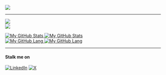 [![](https://visitcount.itsvg.in/api?id=Siddgh&icon=3&color=6)](https://visitcount.itsvg.in)

---

![](https://github-readme-streak-stats.herokuapp.com/?user=Siddgh)<br/>
![](https://github-readme-stats.vercel.app/api/top-langs/?username=Siddgh&include_all_commits=false&count_private=false&layout=compact)



<a href="https://github.com/siddgh#gh-light-mode-only">
  <img src="https://github-readme-streak-stats.herokuapp.com/?user=Siddgh&show_icons=true&hide_border=true&theme=graywhite#gh-light-mode-only" alt="My GitHub Stats" />
</a>

<a href="https://github.com/siddgh#gh-dark-mode-only">
  <img src="https://github-readme-streak-stats.herokuapp.com/?user=Siddgh&show_icons=true&hide_border=true&theme=discord_old_blurple#gh-dark-mode-only" alt="My GitHub Stats" />
</a>
<br>
<a href="https://github.com/siddgh#gh-light-mode-only">
  <img src="https://github-readme-stats.vercel.app/api/top-langs/?username=Siddgh&include_all_commits=false&hide_border=true&count_private=false&layout=compact&show_icons=true&theme=graywhite#gh-light-mode-only" alt="My GitHub Lang" />
</a>

<a href="https://github.com/siddgh#gh-dark-mode-only">
  <img src="https://github-readme-stats.vercel.app/api/top-langs/?username=Siddgh&include_all_commits=false&hide_border=true&count_private=false&layout=compact&show_icons=true&theme=discord_old_blurple#gh-dark-mode-only" alt="My GitHub Lang" />
</a>

---
#### Stalk me on
[![LinkedIn](https://img.shields.io/badge/LinkedIn-%230077B5.svg?logo=linkedin&logoColor=white)](https://linkedin.com/in/https://www.linkedin.com/in/siddheshdighe/) [![X](https://img.shields.io/badge/X-black.svg?logo=X&logoColor=white)](https://x.com/https://twitter.com/SiddsCodeBase) 

<!-- Proudly created with GPRM ( https://gprm.itsvg.in ) -->
